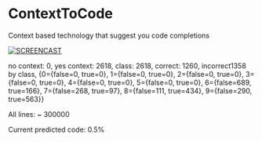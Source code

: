 # ContextToCode
Context based technology that suggest you code completions 

[![SCREENCAST](https://img.youtube.com/vi/lCiYBMB9cvM/hqdefault.jpg)](https://www.youtube.com/watch?v=lCiYBMB9cvM&t)


no context: 0, yes context: 2618, class: 2618, correct: 1260, incorrect1358 by class, {0={false=0, true=0}, 1={false=0, true=0}, 2={false=0, true=0}, 3={false=0, true=0}, 4={false=0, true=0}, 5={false=0, true=0}, 6={false=689, true=166}, 7={false=268, true=97}, 8={false=111, true=434}, 9={false=290, true=563}}


All lines: ~ 300000

Current predicted code: 0.5% 

